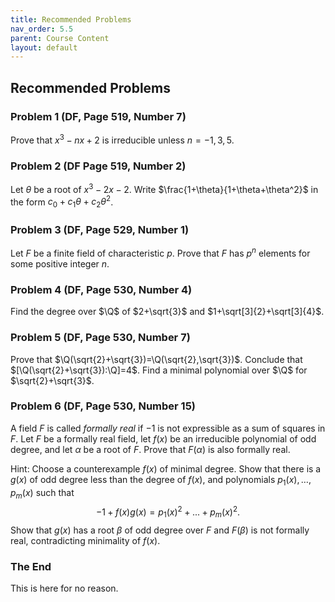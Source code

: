 ```yaml
---
title: Recommended Problems
nav_order: 5.5
parent: Course Content
layout: default
---
```

## Recommended Problems

### Problem 1 (DF, Page 519, Number 7)

Prove that $x^3-nx+2$ is irreducible unless $n=-1,3,5$.

### Problem 2 (DF Page 519, Number 2)

Let $\theta$ be a root of $x^3-2x-2$.  Write $\frac{1+\theta}{1+\theta+\theta^2}$ in the form $c_0+c_1\theta+c_2\theta^2$.

### Problem 3 (DF, Page 529, Number 1)

Let $F$ be a finite field of characteristic $p$.  Prove that $F$ has $p^{n}$ elements for some positive integer $n$.

### Problem 4 (DF, Page 530, Number 4)

Find the degree over $\Q$ of $2+\sqrt{3}$ and $1+\sqrt[3]{2}+\sqrt[3]{4}$.

### Problem 5 (DF, Page 530, Number 7)

Prove that $\Q(\sqrt{2}+\sqrt{3})=\Q(\sqrt{2},\sqrt{3})$.  Conclude that $[\Q(\sqrt{2}+\sqrt{3}):\Q]=4$.  Find a minimal polynomial
over $\Q$ for $\sqrt{2}+\sqrt{3}$.  

### Problem 6 (DF, Page 530, Number 15)

A field $F$ is called *formally real* if $-1$ is not expressible as a sum of squares in $F$. Let $F$ be a formally
real field, let $f(x)$ be an irreducible polynomial of odd degree, and let $\alpha$ be a root of $F$.  Prove that $F(\alpha)$
is also formally real.  

Hint: Choose a counterexample $f(x)$ of minimal degree.  Show that there is a $g(x)$ of odd degree less than the
degree of $f(x)$, and polynomials $p_{1}(x),\ldots, p_{m}(x)$ such that 
$$
-1+f(x)g(x) = p_{1}(x)^{2} + ... + p_{m}(x)^{2} .
$$
Show that $g(x)$ has a root $\beta$ of odd degree over $F$ and $F(\beta)$ is not formally real, contradicting minimality of $f(x)$. 

### The End

This is here for no reason.